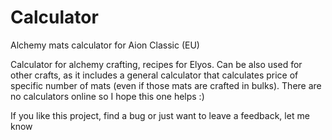 # Calculator
Alchemy mats calculator for Aion Classic (EU)

Calculator for alchemy crafting, recipes for Elyos. 
Can be also used for other crafts, as it includes a general calculator that calculates price of specific number of mats (even if those mats are crafted in bulks).
There are no calculators online so I hope this one helps :)

If you like this project, find a bug or just want to leave a feedback, let me know

